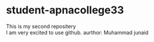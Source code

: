 # student-apnacollege33
This is my second repositery
<br>
I am very excited to use github.
aurthor: Muhammad junaid
